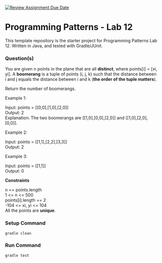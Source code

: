 [![Review Assignment Due Date](https://classroom.github.com/assets/deadline-readme-button-24ddc0f5d75046c5622901739e7c5dd533143b0c8e959d652212380cedb1ea36.svg)](https://classroom.github.com/a/oTWjtq_Z)
# Programming Patterns - Lab 12

This template repository is the starter project for Programming Patterns Lab 12. Written in Java, and tested with Gradle/JUnit.

### Question(s)

You are given n points in the plane that are all **distinct**, where points[i] = [xi, yi]. A **boomerang** is a tuple of points (i, j, k) such that the distance between i and j equals the distance between i and k (**the order of the tuple matters**).

Return the number of boomerangs.

Example 1:

Input: points = [[0,0],[1,0],[2,0]]  
Output: 2  
Explanation: The two boomerangs are [[1,0],[0,0],[2,0]] and [[1,0],[2,0],[0,0]].

Example 2:

Input: points = [[1,1],[2,2],[3,3]]  
Output: 2

Example 3:

Input: points = [[1,1]]  
Output: 0

**Constraints**

n == points.length  
1 <= n <= 500  
points[i].length == 2  
-104 <= xi, yi <= 104  
All the points are **unique**.

### Setup Command

`gradle clean`

### Run Command

`gradle test`
